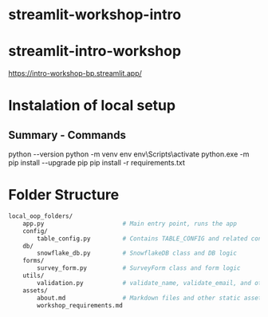 # streamlit-workshop-intro

# streamlit-intro-workshop
https://intro-workshop-bp.streamlit.app/


# Instalation of local setup
## Summary - Commands
python --version
python -m venv env
env\Scripts\activate
python.exe -m pip install --upgrade pip
pip install -r requirements.txt


# Folder Structure
```bash
local_oop_folders/
    app.py                      # Main entry point, runs the app
    config/
        table_config.py         # Contains TABLE_CONFIG and related config
    db/
        snowflake_db.py         # SnowflakeDB class and DB logic
    forms/
        survey_form.py          # SurveyForm class and form logic
    utils/
        validation.py           # validate_name, validate_email, and other helpers
    assets/
        about.md                # Markdown files and other static assets
        workshop_requirements.md
```